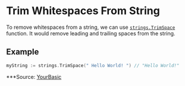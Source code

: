 # Trim Whitespaces From String

To remove whitespaces from a string, we can use [`strings.TrimSpace`](https://pkg.go.dev/strings#TrimSpace) function. It would remove leading and trailing spaces from the string.

## Example

```go
myString := strings.TrimSpace(" Hello World! ") // "Hello World!"
```

\*\*\*Source: [YourBasic](https://yourbasic.org/golang/trim-whitespace-from-string/)
